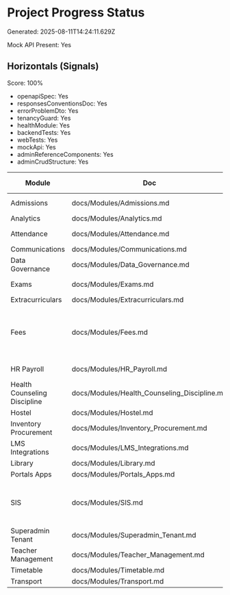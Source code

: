 # Project Progress Status

Generated: 2025-08-11T14:24:11.629Z

Mock API Present: Yes

## Horizontals (Signals)

Score: 100%
- openapiSpec: Yes
- responsesConventionsDoc: Yes
- errorProblemDto: Yes
- tenancyGuard: Yes
- healthModule: Yes
- backendTests: Yes
- webTests: Yes
- mockApi: Yes
- adminReferenceComponents: Yes
- adminCrudStructure: Yes

| Module | Doc | Impl Score | Impl Areas | OpenAPI |
|---|---|---:|---|---|
| Admissions | docs/Modules/Admissions.md | 100% | api:applications, web:admissionsApplications | students/guardians/attendance/exams/marks/fees/invoices/files/admissions/timetable/hr/teachers/staff/analytics/library/transport |
| Analytics | docs/Modules/Analytics.md | 0% | — | students/guardians/attendance/exams/marks/fees/invoices/files/admissions/timetable/hr/teachers/staff/analytics/library/transport |
| Attendance | docs/Modules/Attendance.md | 100% | api:attendance, web:attendanceRecords | students/guardians/attendance/exams/marks/fees/invoices/files/admissions/timetable/hr/teachers/staff/analytics/library/transport |
| Communications | docs/Modules/Communications.md | 100% | api:files | students/guardians/attendance/exams/marks/fees/invoices/files/admissions/timetable/hr/teachers/staff/analytics/library/transport |
| Data Governance | docs/Modules/Data_Governance.md | 0% | — | students/guardians/attendance/exams/marks/fees/invoices/files/admissions/timetable/hr/teachers/staff/analytics/library/transport |
| Exams | docs/Modules/Exams.md | 100% | api:exams, api:marks, web:exams, web:marks | students/guardians/attendance/exams/marks/fees/invoices/files/admissions/timetable/hr/teachers/staff/analytics/library/transport |
| Extracurriculars | docs/Modules/Extracurriculars.md | 0% | — | students/guardians/attendance/exams/marks/fees/invoices/files/admissions/timetable/hr/teachers/staff/analytics/library/transport |
| Fees | docs/Modules/Fees.md | 100% | api:fee-structures, api:fee-schedules, api:invoices, api:payments, web:feeStructures, web:invoices, web:payments | students/guardians/attendance/exams/marks/fees/invoices/files/admissions/timetable/hr/teachers/staff/analytics/library/transport |
| HR Payroll | docs/Modules/HR_Payroll.md | 100% | api:staff, web:staff, web:teachers | students/guardians/attendance/exams/marks/fees/invoices/files/admissions/timetable/hr/teachers/staff/analytics/library/transport |
| Health Counseling Discipline | docs/Modules/Health_Counseling_Discipline.md | 0% | — | students/guardians/attendance/exams/marks/fees/invoices/files/admissions/timetable/hr/teachers/staff/analytics/library/transport |
| Hostel | docs/Modules/Hostel.md | 0% | — | students/guardians/attendance/exams/marks/fees/invoices/files/admissions/timetable/hr/teachers/staff/analytics/library/transport |
| Inventory Procurement | docs/Modules/Inventory_Procurement.md | 0% | — | students/guardians/attendance/exams/marks/fees/invoices/files/admissions/timetable/hr/teachers/staff/analytics/library/transport |
| LMS Integrations | docs/Modules/LMS_Integrations.md | 0% | — | students/guardians/attendance/exams/marks/fees/invoices/files/admissions/timetable/hr/teachers/staff/analytics/library/transport |
| Library | docs/Modules/Library.md | 0% | — | students/guardians/attendance/exams/marks/fees/invoices/files/admissions/timetable/hr/teachers/staff/analytics/library/transport |
| Portals Apps | docs/Modules/Portals_Apps.md | 0% | — | students/guardians/attendance/exams/marks/fees/invoices/files/admissions/timetable/hr/teachers/staff/analytics/library/transport |
| SIS | docs/Modules/SIS.md | 100% | api:students, api:guardians, api:enrollments, web:students, web:guardians, web:enrollments | students/guardians/attendance/exams/marks/fees/invoices/files/admissions/timetable/hr/teachers/staff/analytics/library/transport |
| Superadmin Tenant | docs/Modules/Superadmin_Tenant.md | 0% | — | students/guardians/attendance/exams/marks/fees/invoices/files/admissions/timetable/hr/teachers/staff/analytics/library/transport |
| Teacher Management | docs/Modules/Teacher_Management.md | 100% | api:staff, web:staff, web:teachers | students/guardians/attendance/exams/marks/fees/invoices/files/admissions/timetable/hr/teachers/staff/analytics/library/transport |
| Timetable | docs/Modules/Timetable.md | 100% | web:sections, web:classes | students/guardians/attendance/exams/marks/fees/invoices/files/admissions/timetable/hr/teachers/staff/analytics/library/transport |
| Transport | docs/Modules/Transport.md | 0% | — | students/guardians/attendance/exams/marks/fees/invoices/files/admissions/timetable/hr/teachers/staff/analytics/library/transport |
